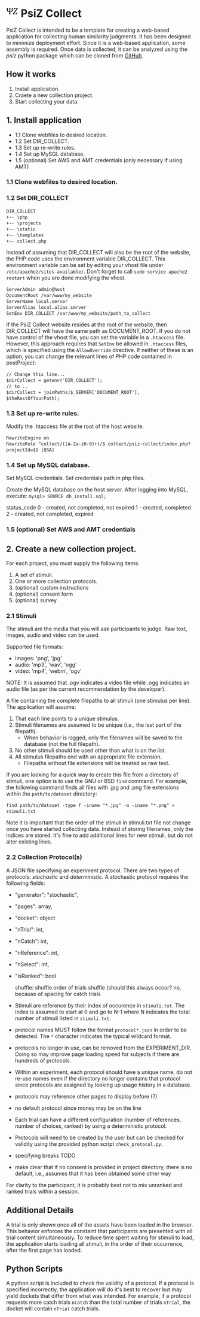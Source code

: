 # ![Alt](static/icon/favicon-32x32.png "PsiZ Logo") PsiZ Collect

PsiZ Collect is intended to be a template for creating a web-based application for collecting human similarity judgments. It has been designed to minimize deployment effort. Since it is a web-based application, some assembly is required. Once data is collected, it can be analyzed using the *psiz* python package which can be cloned from [GitHub](https://github.com/roads/psiz).

## How it works
1. Install application.
2. Craete a new collection project.
3. Start collecting your data.

## 1. Install application
<!-- This focuses on general setup TODO -->
* 1.1 Clone webfiles to desired location.
* 1.2 Set DIR_COLLECT.
* 1.3 Set up re-write rules. 
* 1.4 Set up MySQL database.
* 1.5 (optional) Set AWS and AMT credentials (only necessary if using AMT)

### 1.1 Clone webfiles to desired location.
<!-- TODO -->

### 1.2 Set DIR_COLLECT
```
DIR_COLLECT
+-- \php
+-- \projects
+-- \static
+-- \templates
+-- collect.php
```

Instead of assuming that DIR_COLLECT will also be the root of the website, the PHP code uses the environment variable DIR_COLLECT. This environment variable can be set by editing your vhost file under `/etc/apache2/sites-available/`. Don't forget to call `sudo service apache2 restart` when you are done modifying the vhost.
```
ServerAdmin admin@host
DocumentRoot /var/www/my_website
ServerName local.server
ServerAlias local.alias.server
SetEnv DIR_COLLECT /var/www/my_website/path_to_collect
```
If the PsiZ Collect website resides at the root of the website, then DIR_COLLECT will have the same path as DOCUMENT_ROOT. If you do not have control of the vhost file, you can set the variable in a `.htaccess` file. However, this approach requires that `SetEnv` be allowed in `.htaccess` files, which is specified using the `AllowOverride` directive. If neither of these is an option, you can change the relevant lines of PHP code contained in postProject:
```
// Change this line...
$dirCollect = getenv('DIR_COLLECT');
// to ..
$dirCollect = joinPaths($_SERVER['DOCUMENT_ROOT'], $theRestOfYourPath);
```

### 1.3 Set up re-write rules.
<!-- TODO -->
Modify the .htaccess file at the root of the host website.
```
RewriteEngine on
RewriteRule ^collect/([A-Za-z0-9]+)/$ collect/psiz-collect/index.php?projectId=$1 [QSA]
```

### 1.4 Set up MySQL database.
<!-- TODO -->
Set MySQL credentials.
Set credentials path in php files.

Create the MySQL database on the host server. After logging into MySQL, execute:
``mysql> SOURCE db_install.sql;``

status_code
    0 - created, not completed, not expired
    1 - created, completed
    2 - created, not completed, expired

### 1.5 (optional) Set AWS and AMT credentials
<!-- TODO -->
<!-- store credentials at ~/.aws/credentials -->


<!-- TODO hello world -->
<!-- TODO test script Success!, Hello world!, much wow, wubba lubba dub dub, It's working!-->

## 2. Create a new collection project.
<!-- TODO describe creation of directory inside "projects", descfribe when should you create a new project, a unique project id, no spaces -->

For each project, you must supply the following items:
1. A set of stimuli.
2. One or more collection protocols.
3. (optional) custom instructions
4. (optional) consent form
5. (optional) survey

### 2.1 Stimuli
The stimuli are the media that you will ask participants to judge. Raw text, images, audio and video can be used.

Supported file formats:
 * images: 'png', 'jpg'
 * audio: 'mp3', 'wav', 'ogg'
 * video: 'mp4', 'webm', 'ogv' <!-- TODO verify ogv actually works-->

NOTE: It is assumed that .ogv indicates a video file while .ogg indicates an audio file (as per the current recommendation by the developer).

<!-- TODO Any stimuli that you wish to be judged should be listed in a file called `stimuli.txt` ...  -->
<!-- `stimuli.txt` and protocols in directory, actual files can be placed anywhere on the server -->
A file containing the complete filepaths to all stimuli (one stimulus per line). The application will assume:
1. That each line points to a unique stimulus.
2. Stimuli filenames are assumed to be unique (i.e., the last part of the filepath).
    * When behavior is logged, only the filenames will be saved to the database (not the full filepath).
3. No other stimuli should be used other than what is on the list.
4. All stimulus filepaths end with an appropriate file extension.
    * Filepaths without file extensions will be treated as raw text.

If you are looking for a quick way to create this file from a directory of stimuli, one option is to use the GNU or BSD `find` command. For example, the following command finds all files with .jpg and .png file extensions within the `path/to/dataset` directory:

```
find path/to/dataset -type f -iname "*.jpg" -o -iname "*.png" > stimuli.txt
```

Note it is important that the order of the stimuli in stimuli.txt file not change once you have started collecting data. Instead of storing filenames, only the indices are stored. It's fine to add additional lines for new stimuli, but do not alter existing lines.

### 2.2 Collection Protocol(s)
A JSON file specifying an experiment protocol. There are two types of protocols: *stochastic* and *deterministic*. A stochastic protocol requires the following fields:
* "generator": "stochastic",
* "pages": array,
* "docket": object

* "nTrial": int,
* "nCatch": int,
* "nReference": int,
* "nSelect": int,
* "isRanked": bool

    shuffle: shuffle order of trials
        shuffle (should this always occur? no, because of spacing for catch trials
* Stimuli are reference by their index of occurence in `stimuli.txt`. The index is assumed to start at 0 and go to N-1 where N indicates the total number of stimuli listed in `stimuli.txt`.
* protocol names MUST follow the format `protocol*.json` in order to be detected. The `*` character indicates the typical wildcard format.
* protocols no longer in use, can be removed from the EXPERIMENT_DIR. Doing so may
    improve page loading speed for subjects if there are hundreds of protocols.
* Within an experiment, each protocol should have a unique name, do not re-use
    names even if the directory no longer contains that protocol since protocols
    are assigned by looking up usage history in a database.
* protocols may reference other pages to display before (?)
* no default protocol since money may be on the line
* Each trial can have a different configuration (number of references, number of choices, ranked) by using a deterministic protocol.
* Protocols will need to be created by the user but can be checked for validity using the provided python script `check_protocol.py`.
* specifying breaks TODO
* make clear that if no consent is provided in project directory, there is no default, i.e., assumes that it has been obtained some other way

For clarity to the participant, it is probably best not to mix unranked and ranked trials within a session.


## Additional Details

A trial is only shown once all of the assets have been loaded in the browser. This behavior enforces the constaint that participants are presented with all trial content simultaneously. To reduce time spent waiting for stimuli to load, the application starts loading all stimuli, in the order of their occurrence, after the first page has loaded.

## Python Scripts

A python script is included to check the validity of a protocol. If a protocol is specified incorrectly, the application will do it's best to recover but may yield dockets that differ from what was intended. For example, if a protocol requests more catch trials `nCatch` than the total number of trials `nTrial`, the docket will contain `nTrial` catch trials.
